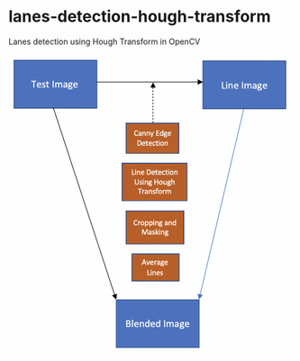 # lanes-detection-hough-transform
Lanes detection using Hough Transform in OpenCV
<p align="center"><img src="https://github.com/dioz95/lanes-detection-hough-transform/blob/main/diagram.png" width=700/></p>
